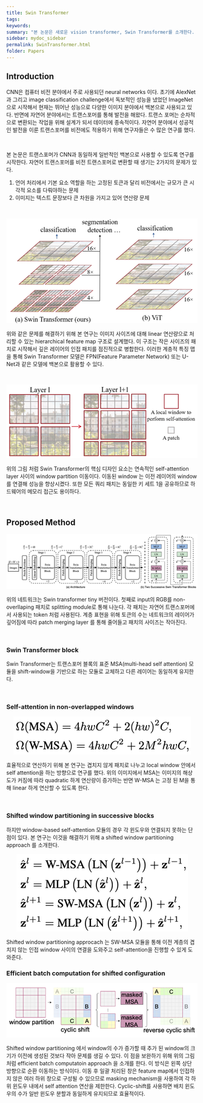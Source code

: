 ```yaml
---
title: Swin Transformer
tags: 
keywords:
summary: "본 논문은 새로운 vision transformer, Swin Transformer를 소개한다. 비전 트랜스포머는 이미지가 가지고 있는 다양한 특성과 큰 해상도 때문에 상대적으로 텍스트에서 사용되는 트랜스포머 보다 적용하기 어렵다. 이 문제를 해결하기 위해 연구자들은 shifted windows로 계산되는 hierarchical transformer를 적용했다. Shifted windows를 통해 self-attention에서 non-overlapping local windows를 계산할 때와 동시에 windows들과 연결할 때 발생하는 큰 연산량을 효율적으로 제한할 수 있었다. 더 나아가 hierarchical 구조는 이미지의 여러 특성에 맞게 유동적으로 변화가 가능하고 이미지의 사이즈에 따라 linear 연산을 한다. 결과적으로 swin transformer는 image classification, semantic segmentation 등 다양한 이미지 분야에서 사용할 수 있다."
sidebar: mydoc_sidebar
permalink: SwinTransformer.html
folder: Papers
---
```


## Introduction
CNN은 컴퓨터 비전 분야에서 주로 사용되던 neural networks 이다. 초기에 AlexNet과 그리고 image classification challenge에서 독보적인 성능을 냈었던 ImageNet 으로 시작해서 현재는 뛰어난 성능으로 다양한 이미지 분야에서 백본으로 사용되고 있다. 반면에 자연어 분야에서는 트랜스포머를 통해 발전을 해왔다. 트랜스 포머는 순차적으로 변환되는 작업을 위해 설계가 되서 데이터에 종속적이다. 자연어 분야에서 성공적인 발전을 이룬 트랜스포머를 비전에도 적용하기 위해 연구자들은 수 많은 연구를 했다.

<br />

본 논문은 트랜스포머가 CNN과 동일하게 일반적인 백본으로 사용할 수 있도록 연구를 시작한다. 자연어 트랜스포머를 비전 트랜스포머로 변환할 때 생기는 2가지의 문제가 있다.

1. 언어 처리에서 기본 요소 역할을 하는 고정된 토큰과 달리 비전에서는 규모가 큰 시각적 요소를 다뤄야하는 문제
2. 이미지는 텍스트 문장보다 큰 차원을 가지고 있어 연산량 문제

<br />

<p align="center">
  <img width="" height="" src="images/SwinTransformer/SwinTransformer_hierarchical_feature_map.png">
</p>

위와 같은 문제를 해결하기 위해 본 연구는 이미지 사이즈에 대해 linear 연산량으로 처리할 수 있는 hierarchical feature map 구조로 설계했다. 이 구조는 작은 사이즈의 패치로 시작해서 깊은 레이어의 인접 패치를 점진적으로 병합한다. 이러한 계층적 특징 맵을 통해 Swin Transformer 모델은 FPN(Feature Parameter Network) 또는 U-Net과 같은 모델에 백본으로 활용할 수 있다. 

<br />

<p align="center">
  <img width="" height="" src="images/SwinTransformer/SwinTransformer_shift_windows_partition.png">
</p>

위의 그림 처럼 Swin Transformer의 핵심 디자인 요소는 연속적인 self-attention layer 사이의 window partition 이동이다. 이동된 window 는 이전 레이어의 window를 연결해 성능을 향상시켰다. 또한 모든 쿼리 패치는 동일한 키 세트 1을 공유하므로 하드웨어의 메모리 접근도 용이하다.

<br />

## Proposed Method

<p align="center">
  <img width="" height="" src="images/SwinTransformer/SwinTransformer_architecture.png">
</p>

위의 네트워크는 Swin transformer tiny 버전이다. 첫째로 input의 RGB를 non-overllaping 패치로 splitting module로 통해 나눈다. 각 패치는 자연어 트랜스포머에서 사용되는 token 처럼 사용된다. 계층 표현을 위해 토큰의 수는 네트워크의 레이어가 깊어짐에 따라 patch merging layer 를 통해 줄어들고 패치의 사이즈는 작아진다. 

<br />

### Swin Transformer block
Swin Transformer는 트랜스포머 블록의 표준 MSA(multi-head self attention) 모듈을 shift-window을 기반으로 하는 모듈로 교체하고 다른 레이어는 동일하게 유지한다. 

<br />

### Self-attention in non-overlapped windows
<p align="center">
  <img width="" height="" src="images/SwinTransformer/SwinTransformer_W-MSA.png">
</p>

효율적으로 연산하기 위해 본 연구는 겹치지 않게 패치로 나누고 local window 안에서 self attention을 하는 방향으로 연구를 했다. 위의 이미지에서 MSA는 이미지의 해상도가 커짐에 따라 quadratic 하게 연산량이 증가하는 반면 W-MSA 는 고정 된 M을 통해 linear 하게 연산할 수 있도록 한다.

<br />

### Shifted window partitioning in successive blocks

하지만 window-based self-attention 모듈의 경우 각 윈도우와 연결되지 못하는 단점이 있다. 본 연구는 이것을 해결하기 위해 a shifted window partitioning approach 를 소개한다. 

<p align="center">
  <img width="" height="" src="images/SwinTransformer/SwinTransformer_shifted_window_partitioning.png">
</p>

Shifted window partitioning approcach 는 SW-MSA 모듈을 통해 이전 계층의 겹치지 않는 인접 window 사이의 연결을 도와주고 self-attention을 진행할 수 있게 도와준다.


### Efficient batch computation for shifted configuration

<p align="center">
  <img width="" height="" src="images/SwinTransformer/SwinTransformer_efficient_batch_computation_approach.png">
</p>

Shifted window partitioning 에서 window의 수가 증가할 때 추가 된 window의 크기가 이전에 생성된 것보다 작아 문제를 생길 수 있다. 이 점을 보완하기 위해 위의 그림처럼 efficient batch computatoin approach 을 소개를 한다. 이 방식은 왼쪽 상단 방향으로 순환 이동하는 방식이다. 이동 후 일괄 처리된 창은 feature map에서 인접하지 않은 여러 하위 창으로 구성될 수 있으므로 masking mechanism을 사용하여 각 하위 윈도우 내에서 self attention 연산을 제한한다. Cyclic-shift를 사용하면 배치 윈도우의 수가 일반 윈도우 분할과 동일하게 유지되므로 효율적이다.